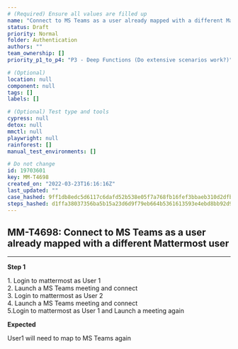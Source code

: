 ```yaml
---
# (Required) Ensure all values are filled up
name: "Connect to MS Teams as a user already mapped with a different Mattermost user"
status: Draft
priority: Normal
folder: Authentication
authors: ""
team_ownership: []
priority_p1_to_p4: "P3 - Deep Functions (Do extensive scenarios work?)"

# (Optional)
location: null
component: null
tags: []
labels: []

# (Optional) Test type and tools
cypress: null
detox: null
mmctl: null
playwright: null
rainforest: []
manual_test_environments: []

# Do not change
id: 19703601
key: MM-T4698
created_on: "2022-03-23T16:16:16Z"
last_updated: ""
case_hashed: 9ff1db8edc5d6117c6dafd52b538e05f7a768fb16fef3bbaeb310d2dfba6cb037d7f9a0168615ca2cc5706226f082d39
steps_hashed: d1ffa38037356ba5b15a23d6d9f79eb664b5361613593e4ebd8bb92d9a685e749c151a526a8cfe24e3f88298c77fccf6
---
```


<!-- (Auto-generated) Based on frontmatter's "key" and "name" -->

## MM-T4698: Connect to MS Teams as a user already mapped with a different Mattermost user

---

**Step 1**

1\. Login to mattermost as User 1\
2\. Launch a MS Teams meeting and connect\
3\. Login to mattermost as User 2\
4\. Launch a MS Teams meeting and connect\
5.Login to mattermost as User 1 and Launch a meeting again

**Expected**

User1 will need to map to MS Teams again
